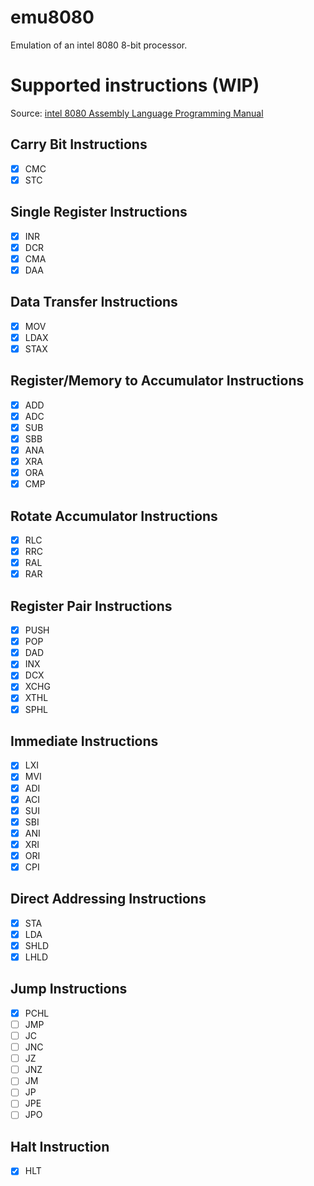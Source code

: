 # emu8080

Emulation of an intel 8080 8-bit processor.

# Supported instructions (WIP)

Source: [intel 8080 Assembly Language
Programming Manual](http://dunfield.classiccmp.org/r/8080asm.pdf)

## Carry Bit Instructions
- [x] CMC
- [x] STC

## Single Register Instructions
- [x] INR
- [x] DCR
- [x] CMA
- [x] DAA

## Data Transfer Instructions
- [x] MOV
- [x] LDAX
- [x] STAX

## Register/Memory to Accumulator Instructions
- [x] ADD
- [x] ADC
- [x] SUB
- [x] SBB
- [x] ANA
- [x] XRA
- [x] ORA
- [x] CMP

## Rotate Accumulator Instructions
- [x] RLC
- [x] RRC
- [x] RAL
- [x] RAR

## Register Pair Instructions
- [x] PUSH
- [x] POP
- [x] DAD
- [x] INX
- [x] DCX
- [x] XCHG
- [x] XTHL
- [x] SPHL

## Immediate Instructions
- [x] LXI
- [x] MVI
- [x] ADI
- [x] ACI
- [x] SUI
- [x] SBI
- [x] ANI
- [x] XRI
- [x] ORI
- [x] CPI

## Direct Addressing Instructions
- [x] STA
- [x] LDA
- [x] SHLD
- [x] LHLD

## Jump Instructions
- [x] PCHL
- [ ] JMP
- [ ] JC
- [ ] JNC
- [ ] JZ
- [ ] JNZ
- [ ] JM
- [ ] JP
- [ ] JPE
- [ ] JPO

## Halt Instruction
- [x] HLT
